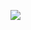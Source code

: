 
![](https://github-readme-stats.vercel.app/api?username=seilna&show_icons=true&theme=radical&bg_color=30,e96443,904e95&title_color=fff&text_color=fff&hide=contribs,issues)

<!--
**seilna/seilna** is a ✨ _special_ ✨ repository because its `README.md` (this file) appears on your GitHub profile.

Here are some ideas to get you started:

- 🔭 I’m currently working on ...
- 🌱 I’m currently learning ...
- 👯 I’m looking to collaborate on ...
- 🤔 I’m looking for help with ...
- 💬 Ask me about ...
- 📫 How to reach me: ...
- 😄 Pronouns: ...
- ⚡ Fun fact: ...
-->
